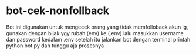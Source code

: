 # bot-cek-nonfollback
Bot ini digunakan untuk mengecek orang yang tidak memfolloback akun ig, gunakan dengan bijak ygy
rubah (env) ke (.env)
lalu masukkan username dan password kedalam .env
setelah itu jalankan bot dengan  terminal printah python bot.py
dah tunggu aja prosesnya
